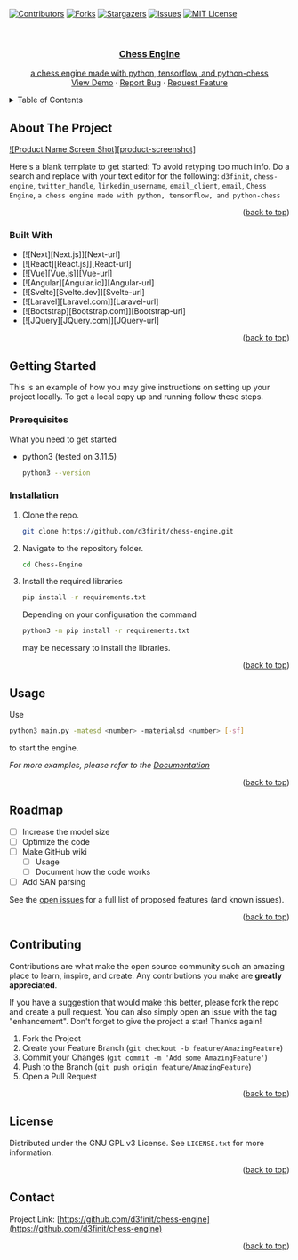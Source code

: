 <!-- Improved compatibility of back to top link: See: https://github.com/othneildrew/Best-README-Template/pull/73 -->
<a name="readme-top"></a>
<!--
*** Thanks for checking out the Best-README-Template. If you have a suggestion
*** that would make this better, please fork the repo and create a pull request
*** or simply open an issue with the tag "enhancement".
*** Don't forget to give the project a star!
*** Thanks again! Now go create something AMAZING! :D
-->



<!-- PROJECT SHIELDS -->
<!--
*** I'm using markdown "reference style" links for readability.
*** Reference links are enclosed in brackets [ ] instead of parentheses ( ).
*** See the bottom of this document for the declaration of the reference variables
*** for contributors-url, forks-url, etc. This is an optional, concise syntax you may use.
*** https://www.markdownguide.org/basic-syntax/#reference-style-links
-->
[![Contributors][contributors-shield]][contributors-url]
[![Forks][forks-shield]][forks-url]
[![Stargazers][stars-shield]][stars-url]
[![Issues][issues-shield]][issues-url]
[![MIT License][license-shield]][license-url]



<!-- PROJECT LOGO -->
<br />
<div align="center">
  <a href="https://github.com/d3finit/chess-engine">
  <!--
    <img src="images/logo.png" alt="Logo" width="80" height="80">
  </a>
-->
<h3 align="center">Chess Engine</h3>

  <p align="center">
    a chess engine made with python, tensorflow, and python-chess
    <br />
    <!--<a href="https://github.com/d3finit/chess-engine"><strong>Explore the docs »</strong></a>
    <br />
    <br />-->
    <a href="https://github.com/d3finit/chess-engine">View Demo</a>
    ·
    <a href="https://github.com/d3finit/chess-engine/issues">Report Bug</a>
    ·
    <a href="https://github.com/d3finit/chess-engine/issues">Request Feature</a>
  </p>
</div>



<!-- TABLE OF CONTENTS -->
<details>
  <summary>Table of Contents</summary>
  <ol>
    <li>
      <a href="#about-the-project">About The Project</a>
      <ul>
        <li><a href="#built-with">Built With</a></li>
      </ul>
    </li>
    <li>
      <a href="#getting-started">Getting Started</a>
      <ul>
        <li><a href="#prerequisites">Prerequisites</a></li>
        <li><a href="#installation">Installation</a></li>
      </ul>
    </li>
    <li><a href="#usage">Usage</a></li>
    <li><a href="#roadmap">Roadmap</a></li>
    <li><a href="#contributing">Contributing</a></li>
    <li><a href="#license">License</a></li>
    <li><a href="#contact">Contact</a></li>
    <li><a href="#acknowledgments">Acknowledgments</a></li>
  </ol>
</details>



<!-- ABOUT THE PROJECT -->
## About The Project

[![Product Name Screen Shot][product-screenshot]](https://example.com)

Here's a blank template to get started: To avoid retyping too much info. Do a search and replace with your text editor for the following: `d3finit`, `chess-engine`, `twitter_handle`, `linkedin_username`, `email_client`, `email`, `Chess Engine`, `a chess engine made with python, tensorflow, and python-chess`

<p align="right">(<a href="#readme-top">back to top</a>)</p>



### Built With

* [![Next][Next.js]][Next-url]
* [![React][React.js]][React-url]
* [![Vue][Vue.js]][Vue-url]
* [![Angular][Angular.io]][Angular-url]
* [![Svelte][Svelte.dev]][Svelte-url]
* [![Laravel][Laravel.com]][Laravel-url]
* [![Bootstrap][Bootstrap.com]][Bootstrap-url]
* [![JQuery][JQuery.com]][JQuery-url]

<p align="right">(<a href="#readme-top">back to top</a>)</p>



<!-- GETTING STARTED -->
## Getting Started

This is an example of how you may give instructions on setting up your project locally.
To get a local copy up and running follow these steps.

### Prerequisites

What you need to get started
* python3 (tested on 3.11.5)
  ```sh
  python3 --version
  ```

### Installation

1. Clone the repo.
   ```sh
   git clone https://github.com/d3finit/chess-engine.git
   ```
2. Navigate to the repository folder.
   ```sh
   cd Chess-Engine
   ```
3. Install the required libraries
   ```sh
   pip install -r requirements.txt
   ```
   Depending on your configuration the command
   ```sh
   python3 -m pip install -r requirements.txt
   ```
   may be necessary to install the libraries.

<p align="right">(<a href="#readme-top">back to top</a>)</p>



<!-- USAGE EXAMPLES -->
## Usage

Use 
```sh
python3 main.py -matesd <number> -materialsd <number> [-sf]
```
to start the engine.

_For more examples, please refer to the [Documentation](https://github.com/d3finit/Chess-Engine/wiki)_

<p align="right">(<a href="#readme-top">back to top</a>)</p>



<!-- ROADMAP -->
## Roadmap

- [ ] Increase the model size
- [ ] Optimize the code
- [ ] Make GitHub wiki
  - [ ] Usage
  - [ ] Document how the code works
- [ ] Add SAN parsing

See the [open issues](https://github.com/d3finit/chess-engine/issues) for a full list of proposed features (and known issues).

<p align="right">(<a href="#readme-top">back to top</a>)</p>



<!-- CONTRIBUTING -->
## Contributing

Contributions are what make the open source community such an amazing place to learn, inspire, and create. Any contributions you make are **greatly appreciated**.

If you have a suggestion that would make this better, please fork the repo and create a pull request. You can also simply open an issue with the tag "enhancement".
Don't forget to give the project a star! Thanks again!

1. Fork the Project
2. Create your Feature Branch (`git checkout -b feature/AmazingFeature`)
3. Commit your Changes (`git commit -m 'Add some AmazingFeature'`)
4. Push to the Branch (`git push origin feature/AmazingFeature`)
5. Open a Pull Request

<p align="right">(<a href="#readme-top">back to top</a>)</p>



<!-- LICENSE -->
## License

Distributed under the GNU GPL v3 License. See `LICENSE.txt` for more information.

<p align="right">(<a href="#readme-top">back to top</a>)</p>



<!-- CONTACT -->
## Contact

Project Link: [https://github.com/d3finit/chess-engine](https://github.com/d3finit/chess-engine)

<p align="right">(<a href="#readme-top">back to top</a>)</p>



<!-- ACKNOWLEDGMENTS 
## Acknowledgments

* []()
* []()
* []()

<p align="right">(<a href="#readme-top">back to top</a>)</p>
-->


<!-- MARKDOWN LINKS & IMAGES -->
<!-- https://www.markdownguide.org/basic-syntax/#reference-style-links -->
[contributors-shield]: https://img.shields.io/github/contributors/d3finit/chess-engine.svg?style=for-the-badge
[contributors-url]: https://github.com/d3finit/chess-engine/graphs/contributors
[forks-shield]: https://img.shields.io/github/forks/d3finit/chess-engine.svg?style=for-the-badge
[forks-url]: https://github.com/d3finit/chess-engine/network/members
[stars-shield]: https://img.shields.io/github/stars/d3finit/chess-engine.svg?style=for-the-badge
[stars-url]: https://github.com/d3finit/chess-engine/stargazers
[issues-shield]: https://img.shields.io/github/issues/d3finit/chess-engine.svg?style=for-the-badge
[issues-url]: https://github.com/d3finit/chess-engine/issues
[license-shield]: https://img.shields.io/github/license/d3finit/chess-engine.svg?style=for-the-badge
[license-url]: https://github.com/d3finit/chess-engine/blob/master/LICENSE.txt